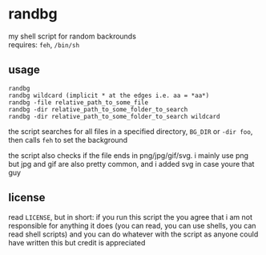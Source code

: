 # randbg

my shell script for random backrounds<br>
requires: `feh`, `/bin/sh`<br>

## usage

```
randbg
randbg wildcard (implicit * at the edges i.e. aa = *aa*)
randbg -file relative_path_to_some_file
randbg -dir relative_path_to_some_folder_to_search
randbg -dir relative_path_to_some_folder_to_search wildcard
```

the script searches for all files in a specified directory, `BG_DIR` or `-dir foo`, then calls
`feh` to set the background

the script also checks if the file ends in png/jpg/gif/svg. i mainly use png but jpg and gif are
also pretty common, and i added svg in case youre that guy

## license

read `LICENSE`, but in short:
if you run this script the you agree that i am not responsible for anything it does (you can read,
you can use shells, you can read shell scripts) and you can do whatever with the script as anyone
could have written this but credit is appreciated
